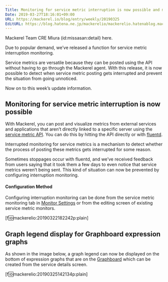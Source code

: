 ```yaml
---
Title: Monitoring for service metric interruption is now possible and more
Date: 2019-03-27T18:16:01+09:00
URL: https://mackerel.io/blog/entry/weekly/20190325
EditURL: https://blog.hatena.ne.jp/mackerelio/mackerelio.hatenablog.mackerel.io/atom/entry/17680117127000382563
---
```


Mackerel Team CRE Miura (id:missasan:detail) here.

Due to popular demand, we’ve released a function for service metric interruption monitoring. 

Service metrics are versatile because they can be posted using the API without having to go through the Mackerel agent. With this release, it is now possible to detect when service metric posting gets interrupted and prevent the situation from going unnoticed.

Now on to this week’s update information.

## Monitoring for service metric interruption is now possible

With Mackerel, you can post and visualize metrics from external services and applications that aren’t directly linked to a specific server using the [service metric API](https://mackerel.io/api-docs/entry/service-metrics). You can do this by hitting the API directly or with [fluentd](https://mackerel.io/docs/entry/advanced/fluentd).

Interrupted monitoring for service metrics is a mechanism to detect whether the process of posting these metrics gets interrupted for some reason.

Sometimes stoppages occur with fluentd, and we’ve received feedback from users saying that it took them a few days to even notice that service metrics weren’t being sent. This kind of situation can now be prevented by configuring interruption monitoring.

#### Configuration Method

Configuring interruption monitoring can be done from the service metric monitoring tab in [Monitor Settings](https://mackerel.io/my/monitors#create) or from the editing screen of existing service metric monitors.

[f:id:mackerelio:20190322182242p:plain]

## Graph legend display for Graphboard expression graphs 

As shown in the image below, a graph legend can now be displayed on the bottom of expression graphs that are on the [Graphboard](https://mackerel.io/docs/entry/howto/graphboard) which can be created from the service details screen.

[f:id:mackerelio:20190325142134p:plain]
